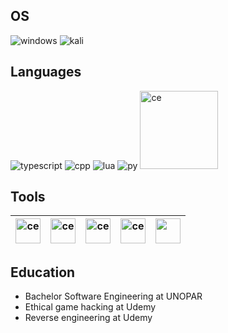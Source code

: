 ## OS
![windows](https://img.shields.io/badge/Windows-0078D6?style=for-the-badge&logo=windows&logoColor=white)
![kali](https://img.shields.io/badge/Kali_Linux-557C94?style=for-the-badge&logo=kali-linux&logoColor=white)

## Languages

![typescript](https://img.shields.io/badge/TypeScript-007ACC?style=for-the-badge&logo=typescript&logoColor=white)
![cpp](https://img.shields.io/badge/C%2B%2B-00599C?style=for-the-badge&logo=c%2B%2B&logoColor=white)
![lua](https://img.shields.io/badge/Lua-2C2D72?style=for-the-badge&logo=lua&logoColor=white)
![py](https://img.shields.io/badge/Python-FFD43B?style=for-the-badge&logo=python&logoColor=blue)
<img src="https://img.shields.io/badge/-Assembly-000?&logo=assemblyscript" alt="ce" width="125">
## Tools

| <img src="https://sg-res.9appsdownloading.com/sg/res/jpg/5d/11/f2da988df440de905d1bd8ab58db-tql.jpg?x-oss-process=style/mq200" alt="ce" width="40"> | <img src="https://github.com/Azbito/Azbito/assets/101950809/e050fbc2-87f9-4463-bfd6-dd76a5cff6af" alt="ce" width="40"> | <img src="https://avatars.githubusercontent.com/u/7937360?v=4" alt="ce" width="40"> |  <img src="https://res.cloudinary.com/apideck/image/upload/v1670370218/marketplaces/ckhg56iu1mkpc0b66vj7fsj3o/listings/Visual_Studio_Code_1.35_icon.svg_e5h4ju.png" alt="ce" width="40"> | <img src="https://upload.wikimedia.org/wikipedia/commons/thumb/2/2c/Visual_Studio_Icon_2022.svg/1200px-Visual_Studio_Icon_2022.svg.png" alt="" width="40"> |
|---|---|---|---|---|

## Education

- Bachelor Software Engineering at UNOPAR
- Ethical game hacking at Udemy
- Reverse engineering at Udemy
